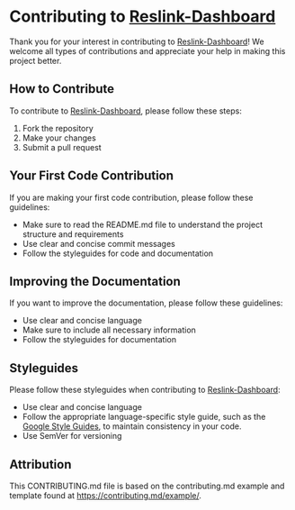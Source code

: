 # Contributing to [Reslink-Dashboard]()

Thank you for your interest in contributing to [Reslink-Dashboard]()! We welcome all types of contributions and appreciate your help in making this project better.

## How to Contribute

To contribute to [Reslink-Dashboard](), please follow these steps:

1. Fork the repository
2. Make your changes
3. Submit a pull request


## Your First Code Contribution

If you are making your first code contribution, please follow these guidelines:

- Make sure to read the README.md file to understand the project structure and requirements
- Use clear and concise commit messages
- Follow the styleguides for code and documentation

## Improving the Documentation

If you want to improve the documentation, please follow these guidelines:

- Use clear and concise language
- Make sure to include all necessary information
- Follow the styleguides for documentation

## Styleguides

Please follow these styleguides when contributing to [Reslink-Dashboard]():

- Use clear and concise language
- Follow the appropriate language-specific style guide, such as the [Google Style Guides](https://google.github.io/styleguide/), to maintain consistency in your code.
- Use SemVer for versioning


## Attribution

This CONTRIBUTING.md file is based on the contributing.md example and template found at https://contributing.md/example/.


